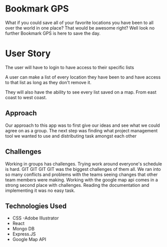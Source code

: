 # Bookmark GPS
What if you could save all of your favorite locations you have been to all over the world in one place? That would be awesome right? Well look no further Bookmark GPS is here to save the day. 



# User Story
The user will have to login to have access to their specific lists

A user can make a list of every location they have been to and have access to that list as long as they don't remove it.

They will also have the ability to see every list saved on a map. From east coast to west coast. 


## Approach
Our approach to this app was to first give our ideas and see what we could agree on as a group. The next step was finding what project management tool we wanted to use and distributing task amongst each other


## Challenges
Working in groups has challenges. Trying work around everyone's schedule is hard. GIT GIT GIT GIT was the biggest challenges of them all. We ran into so many conflicts and problems with the teams seeing changes that other team members were making. Working with the google map api comes in a strong second place with challenges. Reading the documentation and implementing it was no easy task. 

## Technologies Used

- CSS
-Adobe Illustrator
- React
- Mongo DB
- Express.JS
- Google Map API
